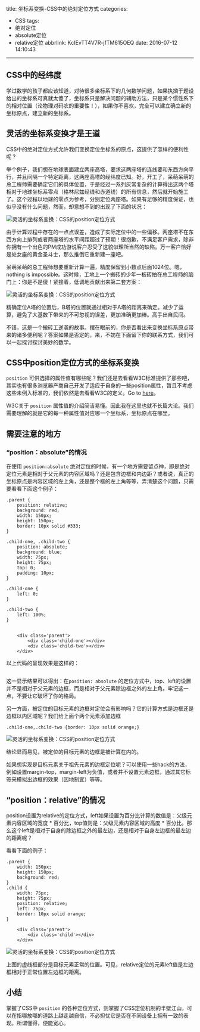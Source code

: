 title: 坐标系变换-CSS中的绝对定位方式
categories:
  - CSS
tags:
  - 绝对定位
  - absolute定位
  - relative定位
abbrlink: KcIEvTT4V7R-jfTM615OEQ
date: 2016-07-12 14:10:43
---
## CSS中的经纬度

学过数学的孩子都应该知道，对待很多坐标系下的几何数学问题，如果执拗于题设给出的坐标系可真就太傻了，坐标系只是解决问题的辅助方法，只是某个惯性系下的相对位置（论物理对码农的重要性！），如果你不喜欢，完全可以建立确立新的坐标原点，建立新的坐标系。

<!--more-->

## 灵活的坐标系变换才是王道

CSS中的绝对定位方式允许我们变换定位坐标系的原点，这提供了怎样的便利性呢？

举个例子，我们想在地球表面建立两座高塔，要求这两座塔的连线要和东西方向平行，并且间隔一个特定距离，这两座高塔的经纬度已知。好，开工了，呆萌呆萌的总工程师需要确定它们的具体位置，于是经过一系列灰常复杂的计算得出这两个塔相对于地球坐标系零点（格林尼兹经线和赤道线）的所有信息，然后就开始施工了。这个过程以地球的零点为参考，分别定位两座塔。如果有足够的精度保证，也似乎没有什么问题，然而，却意想不到的出现了下面的状况：

<img src="http://cl.ly/3g182e3U0X3g/%E5%9D%90%E6%A0%87%E7%B3%BB%E5%8F%98%E6%8D%A2%EF%BC%9ACSS%E7%BB%9D%E5%AF%B9%E5%AE%9A%E4%BD%8D%E6%96%B9%E5%BC%8F.png" alt="灵活的坐标系变换：CSS的position定位方式" />

由于计算过程中存在的一点点误差，造成了实际定位中的一些偏移。两座塔不在东西方向上排列或者两座塔的水平间距超过了预期！很抱歉，不满足客户需求，除非你拥有一个出色的PM成功游说客户忍受了这貌似理所当然的缺陷。万一客户恰好是处女座的黄金圣斗士，那么推倒它重新建一座吧。

呆萌呆萌的总工程师想要重新计算一遍，精度保留到小数点后面1024位。嗯，nothing is impossible。这时候，工地上一个搬砖的少年一板砖拍在总工程师的脑门上：你是不是傻！紧接着，低调地贡献出来第二套方案：

<img src="http://cl.ly/1T2g131o1A47/%E5%9D%90%E6%A0%87%E7%B3%BB%E8%BE%A9%E6%8A%A4%EF%BC%9ACSS%E7%BB%9D%E5%AF%B9%E5%AE%9A%E4%BD%8D%E6%96%B9%E5%BC%8F.png" alt="灵活的坐标系变换：CSS的position定位方式" />

精确定位A塔的位置后，B塔的位置就通过相对于A塔的距离来确定。减少了运算，避免了大基数下带来的不可忽视的误差，更加准确更加棒。高手出自民间。

不错，这是一个搬砖工逆袭的故事。摆在眼前的，你是否看出来变换坐标系原点带来的诸多便利呢？答案如果是否定的，来，不妨在下面留下你的联系方式，我们可以一起探讨探讨美妙的数学。

## CSS中position定位方式的坐标系变换

`position` 可供选择的属性值有哪些呢？我们还是去看看W3C标准提供了那些吧，其实也有很多浏览器产商自己开发了适应于自身的一些position属性，暂且不考虑这些未例入标准的，我们依然是去看看W3C的定义。Go to <a href="http://www.w3school.com.cn/cssref/pr_class_position.asp">here</a>。

W3C关于 <code>position</code> 属性值的介绍简洁易懂。因此我在这里也就不长篇大论。我们需要理解的就是它的每一种属性值对应哪一个坐标系，坐标原点在哪里。

## 需要注意的地方

### “position：absolute”的情况

在使用 <code>position:absolute</code> 绝对定位的时候，有一个地方需要留点神，即是绝对定位元素是相对于父元素的内容区域吗？还是包含边框和内边距？或者说，真正的坐标原点是内容区域的左上角，还是整个框的左上角等等，弄清楚这个问题，只需要看看下面这个例子：

```
.parent {
    position: relative;
    background: red;
    width: 150px;
    height: 150px;
    border: 10px solid #333;
}

.child-one, .child-two {
    position: absolute;
    background: blue;
    width: 75px;
    height: 75px;
    top: 0;
    padding: 10px;
}

.child-one {
    left: 0;
}

.child-two {
    left: 100%;
}
```

```
	
	<div class='parent'>
		<div class='child-one'></div>
  		<div class='child-two'></div>
	</div>
```

以上代码的呈现效果是这样的：

<img src="http://cl.ly/241C1v100k19/%E7%BB%9D%E5%AF%B9%E5%AE%9A%E4%BD%8D%E6%96%B9%E5%BC%8F%E6%B3%A8%E6%84%8F%E7%9A%84%E9%97%AE%E9%A2%98.png" alt="" />

这一显示结果可以得出：在<code>position: absolute</code> 的定位方式中，top、left的设置并不是相对于父元素的边框，而是相对于父元素除边框之外的左上角。牢记这一点，不要让它破坏了你的格局。

另一方面，被定位的目标元素的边框对定位会有影响吗？它的计算方式是边框还是边框以内区域呢？我们给上面个两个元素添加边框

```
.child-one,.child-two {border: 10px solid orange;}
```

<img src="http://cl.ly/2z2N363r2R2Q/%E7%BB%9D%E5%AF%B9%E5%AE%9A%E4%BD%8D%E6%96%B9%E5%BC%8F%E6%B3%A8%E6%84%8F%E7%9A%84%E9%97%AE%E9%A2%98.png" alt="灵活的坐标系变换：CSS的position定位方式" />

结论显而易见，被定位的目标元素的边框是被计算在内的。

如果想实现是目标元素关于祖先元素的边框定位呢？可以使用一些hack的方法，例如设置margin-top，margin-left为负值，或者并不设置元素边框，通过其它标签来模拟出边框的效果（因地制宜）等等。

## “position：relative”的情况

position设置为relative的定位方式，left如果设置为百分比计算的数值是：父级元素内容区域的宽度 * 百分比，top值则是：父级元素内容区域的高度 * 百分比。那么这个left是相对于自身的除边框之外的最左边，还是相对于自身左边框的最左边的距离呢？

看看下面的例子：

```
.parent {
    width: 150px;
    height: 150px;
    background: red;
}
.child {
    width: 75px;
    height: 75px;
    position: relative;
    left: 75px;
    border: 10px solid orange;
}
```

```
    <div class='parent'>
        <div class='child'></div>
    </div>
```

<img src="http://o6lqh5p0j.bkt.clouddn.com/%E5%9D%90%E6%A0%87%E7%B3%BB%E5%8F%98%E6%8D%A2%EF%BC%9ACSS%E7%BB%9D%E5%AF%B9%E5%AE%9A%E4%BD%8D%E6%96%B9%E5%BC%8F.png" alt="灵活的坐标系变换：CSS的position定位方式" />

上图的虚线框部分是目标元素正常的位置。可见，relative定位的元素left值是左边框相对于正常位置左边框的距离。

## 小结

掌握了CSS中 <code>position</code> 的各种定位方式，则掌握了CSS定位机制的半壁江山，可以在指哪放哪的道路上越走越自信，不必担忧它是否在不同设备上拥有一致的表现。所谓懂得，便能宽心。
